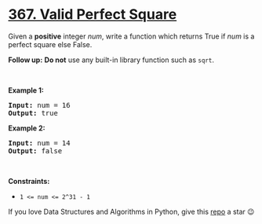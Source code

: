 # [367. Valid Perfect Square][title]

<p>Given a <strong>positive</strong> integer <i>num</i>, write a function which returns True if <i>num</i> is a perfect square else False.</p>
<p><b>Follow up:</b> <b>Do not</b> use any built-in library function such as <code>sqrt</code>.</p>
<p> </p>
<p><strong>Example 1:</strong></p>
<pre><strong>Input:</strong> num = 16
<strong>Output:</strong> true
</pre><p><strong>Example 2:</strong></p>
<pre><strong>Input:</strong> num = 14
<strong>Output:</strong> false
</pre>
<p> </p>
<p><strong>Constraints:</strong></p>
<ul>
<li><code>1 &lt;= num &lt;= 2^31 - 1</code></li>
</ul>


If you love Data Structures and Algorithms in Python, give this [repo][me] a star :wink:

[title]: https://leetcode.com/problems/valid-perfect-square
[me]: https://github.com/bumblebee211196/awesome-python-leetcode